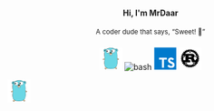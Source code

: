 <p align="center">
    <h4 align="center">Hi, I'm MrDaar</h4>
    <p align="center"><sup>A coder dude that says, <q>Sweet! 🍠</q> </sup></p>
</p>
<p align="center"><img src="//raw.githubusercontent.com/devicons/devicon/master/icons/go/go-original.svg" alt="go" width="40" height="40"/> <img src="//www.vectorlogo.zone/logos/gnu_bash/gnu_bash-icon.svg" alt="bash" width="40" height="40"/> <img src="//raw.githubusercontent.com/devicons/devicon/master/icons/typescript/typescript-original.svg" alt="typescript" width="40" height="40"/> <img src="//raw.githubusercontent.com/devicons/devicon/master/icons/rust/rust-plain.svg" alt="rust" width="40" height="40"/></p>

<img src="//raw.githubusercontent.com/devicons/devicon/master/icons/go/go-original.svg" width="40" height="40"></img>
